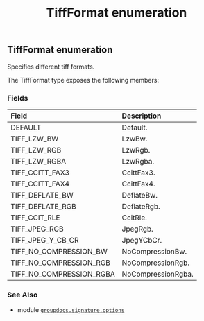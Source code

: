 ﻿---
title: TiffFormat enumeration
second_title: GroupDocs.Signature for Python via .NET API References
description: 
type: docs
url: /python-net/groupdocs.signature.options/tiffformat/
is_root: false
weight: 570
---

## TiffFormat enumeration

Specifies different tiff formats.



The TiffFormat type exposes the following members:

### Fields
| Field | Description |
| :- | :- |
| DEFAULT | Default. |
| TIFF_LZW_BW | LzwBw. |
| TIFF_LZW_RGB | LzwRgb. |
| TIFF_LZW_RGBA | LzwRgba. |
| TIFF_CCITT_FAX3 | CcittFax3. |
| TIFF_CCITT_FAX4 | CcittFax4. |
| TIFF_DEFLATE_BW | DeflateBw. |
| TIFF_DEFLATE_RGB | DeflateRgb. |
| TIFF_CCIT_RLE | CcitRle. |
| TIFF_JPEG_RGB | JpegRgb. |
| TIFF_JPEG_Y_CB_CR | JpegYCbCr. |
| TIFF_NO_COMPRESSION_BW | NoCompressionBw. |
| TIFF_NO_COMPRESSION_RGB | NoCompressionRgb. |
| TIFF_NO_COMPRESSION_RGBA | NoCompressionRgba. |



### See Also
* module [`groupdocs.signature.options`](..)
